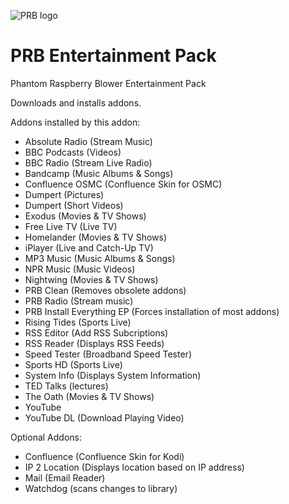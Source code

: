 ![PRB logo](https://github.com/PhantomRaspberryBlower/repository.prb-entertainment-pack-matrix/blob/master/repository.prb-entertainment-pack-matrix/icon.png)

PRB Entertainment Pack
======================
Phantom Raspberry Blower Entertainment Pack

Downloads and installs addons.

Addons installed by this addon:
  - Absolute Radio (Stream Music)
  - BBC Podcasts (Videos)
  - BBC Radio (Stream Live Radio)
  - Bandcamp (Music Albums & Songs)
  - Confluence OSMC (Confluence Skin for OSMC)
  - Dumpert (Pictures)
  - Dumpert (Short Videos)
  - Exodus (Movies & TV Shows)
  - Free Live TV (Live TV)
  - Homelander (Movies & TV Shows)
  - iPlayer (Live and Catch-Up TV)
  - MP3 Music (Music Albums & Songs)
  - NPR Music (Music Videos)
  - Nightwing (Movies & TV Shows)
  - PRB Clean (Removes obsolete addons)
  - PRB Radio (Stream music)
  - PRB Install Everything EP (Forces installation of most addons)
  - Rising Tides (Sports Live)
  - RSS Editor (Add RSS Subcriptions)
  - RSS Reader (Displays RSS Feeds)
  - Speed Tester (Broadband Speed Tester)
  - Sports HD (Sports Live)
  - System Info (Displays System Information)
  - TED Talks (lectures)
  - The Oath (Movies & TV Shows)
  - YouTube
  - YouTube DL (Download Playing Video)

Optional Addons:
  - Confluence (Confluence Skin for Kodi)
  - IP 2 Location (Displays location based on IP address)
  - Mail (Email Reader)
  - Watchdog (scans changes to library)

